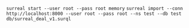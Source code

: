 `surreal start --user root --pass root memory`
`surreal import --conn http://localhost:8000 --user root --pass root --ns test --db test db/surreal_deal_v1.surql`
